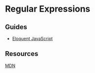 # Regular Expressions

## Guides
* [Eloquent JavaScript](https://eloquentjavascript.net/09_regexp.html)

## Resources
[MDN](https://developer.mozilla.org/en-US/docs/Web/JavaScript/Guide/Regular_Expressions)